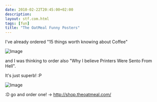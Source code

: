 ```yaml
---
date: 2010-02-22T20:45:00+02:00
description:
layout: stf.com.html
tags: [fun]
title: "The OatMeal Funny Posters"
---
```


I've already ordered "15 things worth knowing about Coffee"

![Image](http://cdn.shopify.com/s/files/1/0032/7882/products/coffee_thumb_large.png?1266866731)

and I was thinking to order also "Why I believe Printers Were Sento From Hell".

It's just superb! :P

![Image](http://cdn.shopify.com/s/files/1/0032/7882/products/printesr_thumb_large.png?1266866731)

:D go and order one! -> http://shop.theoatmeal.com/
